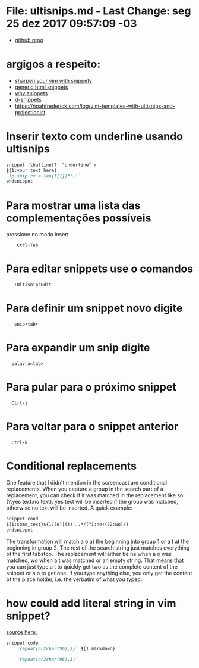 # File:	ultisnips.md - Last Change: seg 25 dez 2017 09:57:09 -03
+ [github repo](https://github.com/SirVer/ultisnips)

# argigos a respeito:
+ [sharpen your vim with snippets](https://brigade.engineering/sharpen-your-vim-with-snippets-767b693886db#.qq0y0kthk)
+ [generic html snippets](https://medium.com/@shxfee/generic-html-snippets-with-vim-and-ultisnips-8cc369390cb9#.rheutidju)
+ [why snippets](http://fueledbylemons.com/blog/2011/07/27/why-ultisnips/)
+ [d-snippets](https://github.com/kiith-sa/DSnips)
+ https://noahfrederick.com/log/vim-templates-with-ultisnips-and-projectionist

# Inserir texto com underline usando ultisnips

``` markdown
snippet '\bul(ine)?' "underline" r
${1:your text here}
`!p snip.rv = len(t[1])*'-'`
endsnippet
```

#  Para mostrar uma lista das complementações possíveis
pressione no modo insert

		Ctrl-Tab

# Para editar snippets use o comandos

       :UltisnipsEdit

# Para definir um snippet novo digite

       snip<tab>

# Para expandir um snip digite

      palavra<tab>

# Para pular para o próximo snippet

      Ctrl-j

# Para voltar para o snippet anterior

      Ctrl-k

# Conditional replacements

One feature that I didn't mention in the screencast are conditional
replacements. When you capture a group in the search part of a
replacement, you can check if it was matched in the replacement like
so: (?<number>:yes text:no text). yes text will be inserted if the
group was matched, otherwise no text will be inserted. A quick
example:

``` markdown
snippet cond
${1:some_text}${1/(o)|(t)|..*/(?1:ne)(?2:wo)/}
endsnippet
```

The transformation will match a o at the beginning into group 1 or a t
at the beginning in group 2. The rest of the search string just
matches everything of the first tabstop. The replacement will either
be ne when a o was matched, wo when a t was matched or an empty
string. That means that you can just type a t to quickly get two as
the complete content of the snippet or a o to get one. If you type
anything else, you only get the content of the place holder, i.e. the
verbatim of what you typed.

#  how could add literal string in vim snippet?
[source here:](http://stackoverflow.com/q/15017031/)

``` markdown
snippet code
    `repeat(nr2char(96),3)` ${1:markdown}

    `repeat(nr2char(96),3)`
```


